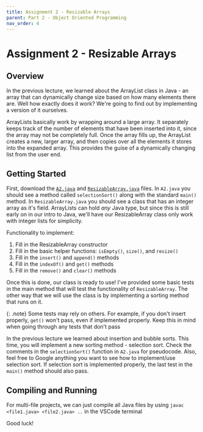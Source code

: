 ```yaml
---
title: Assignment 2 - Resizable Arrays
parent: Part 2 - Object Oriented Programming
nav_order: 4
---
```


# Assignment 2 - Resizable Arrays

## Overview

In the previous lecture, we learned about the ArrayList class in Java - an array that can dynamically change size based on how many elements there are. Well how exactly does it work? We're going to find out by implementing a version of it ourselves.

ArrayLists basically work by wrapping around a large array. It separately keeps track of the number of elements that have been inserted into it, since the array may not be completely full. Once the array fills up, the ArrayList creates a new, larger array, and then copies over all the elements it stores into the expanded array. This provides the guise of a dynamically changing list from the user end.

## Getting Started

First, download the [`A2.java`](A2.java) and [`ResizableArray.java`](ResizableArray.java) files. In `A2.java` you should see a method called `selectionSort()` along with the standard `main()` method. In `ResizableArray.java` you should see a class that has an integer array as it's field. ArrayLists can hold *any* Java type, but since this is still early on in our intro to Java, we'll have our ResizableArray class only work with integer lists for simplicity.

Functionality to implement:

1. Fill in the ResizableArray constructor
2. Fill in the basic helper functions: `isEmpty()`, `size()`, and `resize()`
3. Fill in the `insert()` and `append()` methods
4. Fill in the `indexOf()` and `get()` methods
5. Fill in the `remove()` and `clear()` methods

Once this is done, our class is ready to use! I've provided some basic tests in the main method that will test the functionality of `ResizableArray`. The other way that we will use the class is by implementing a sorting method that runs on it.

{: .note}
Some tests may rely on others. For example, if you don't insert properly, `get()` won't pass, even if implemented properly. Keep this in mind when going through any tests that don't pass

In the previous lecture we learned about insertion and bubble sorts. This time, you will implement a new sorting method - selection sort. Check the comments in the `selectionSort()` function in `A2.java` for pseudocode. Also, feel free to Google anything you want to see how to implement/use selection sort. If selection sort is implemented properly, the last test in the `main()` method should also pass.

## Compiling and Running

For multi-file projects, we can just compile all Java files by using `javac <file1.java> <file2.java> ..` in the VSCode terminal

Good luck!
